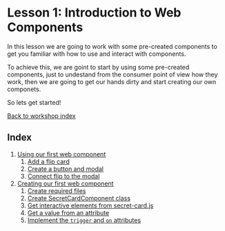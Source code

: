 
# Lesson 1: Introduction to Web Components
In this lesson we are going to work with some pre-created components to get you familiar with how to use and interact with components. 

To achieve this, we are goint to start by using some pre-created components, just to undestand from the consumer point of view how they work, then we are going to get our hands dirty and start creating our own componets.



So lets get started!


[Back to workshop index](../workshop.md)

## Index 

1. [Using our first web component](./section-1/steps.md)
    1. [Add a flip card](./section-1/steps.md#activity-111-add-a-flip-card)
    2. [Create a button and modal](./section-1/steps.md#activity-112-create-a-button-and-a-modal)
    3. [Connect flip to the modal](./section-1/steps.md#activity-113-connect-the-flip-card-to-the-app-modal)
2. [Creating our first web component](./section-2/steps.md)
    1. [Create required files](./section-2/steps.md#activity-121-create-required-files)
    2. [ Create SecretCardComponent class](./section-2/steps.md#activity-122-create-secretcardcomponent-class)
    3. [Get interactive elements from secret-card.js](./section-2/steps.md#activity-123-get-interactive-elements-from-secret-cardjs)
    4. [Get a value from an attribute](./section-2/steps.md#activity-124-get-a-value-from-an-attribute)
    5. [Implement the `trigger` and `on` attributes](./section-2/steps.md#activity-125-implement-the-trigger-and-on-attributes)